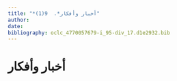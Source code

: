 ```yaml
---
title: "*أخبار وأفكار*.  9(1)"
author: 
date: 
bibliography: oclc_4770057679-i_95-div_17.d1e2932.bib
---
```


 

#  أخبار وأفكار 

